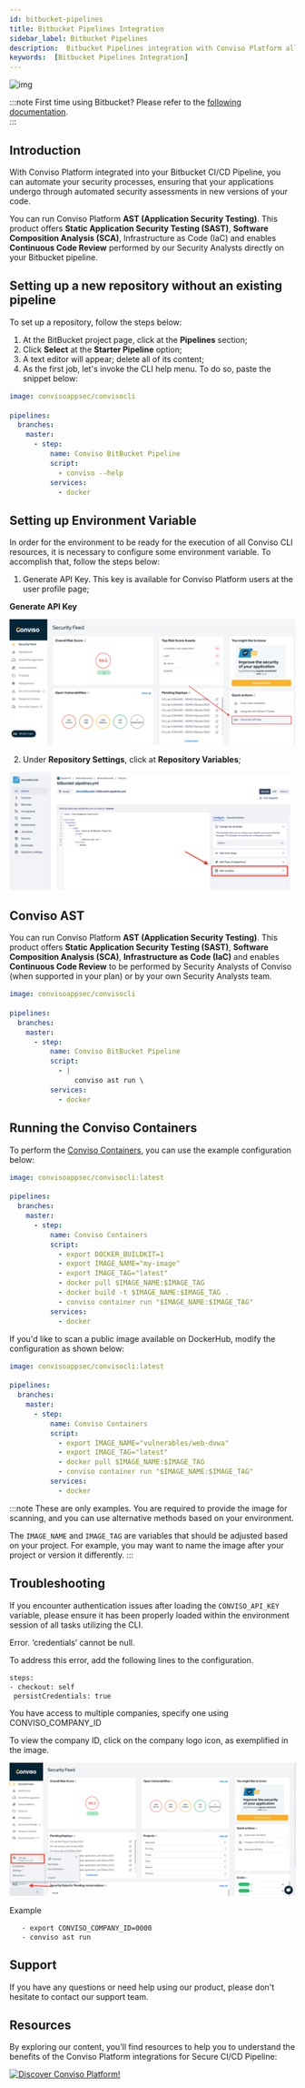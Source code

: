 ```yaml
---
id: bitbucket-pipelines
title: Bitbucket Pipelines Integration
sidebar_label: Bitbucket Pipelines
description:  Bitbucket Pipelines integration with Conviso Platform allows direct integration with the development pipeline without impacting your business. Know more!
keywords:  [Bitbucket Pipelines Integration]
---
```


<div style={{textAlign: 'center'}}>

![img](../../static/img/bitbucket.png)

</div>

:::note
First time using Bitbucket? Please refer to the [following documentation](https://bitbucket.org/product/guides/).  
:::

## Introduction


With Conviso Platform integrated into your Bitbucket CI/CD Pipeline, you can automate your security processes, ensuring that your applications undergo through automated security assessments in new versions of your code.

You can run Conviso Platform **AST (Application Security Testing)**. This product offers **Static Application Security Testing (SAST)**, **Software Composition Analysis (SCA)**, Infrastructure as Code (IaC) and enables **Continuous Code Review** performed by our Security Analysts directly on your Bitbucket pipeline.

## Setting up a new repository without an existing pipeline 

To set up a repository, follow the steps below:

1. At the BitBucket project page, click at the **Pipelines** section;
2. Click **Select** at the **Starter Pipeline** option;
3. A text editor will appear; delete all of its content;
4. As the first job, let's invoke the CLI help menu. To do so, paste the snippet below:

```yml
image: convisoappsec/convisocli

pipelines:
  branches:
    master:
      - step:
          name: Conviso BitBucket Pipeline
          script:
            - conviso --help
          services:
            - docker
```

## Setting up Environment Variable

In order for the environment to be ready for the execution of all Conviso CLI resources, it is necessary to configure some environment variable. To accomplish that, follow the steps below:

1. Generate API Key. This key is available for Conviso Platform users at the user profile page;

**Generate API Key** 

<div style={{textAlign: 'center'}}>

![img](../../static/img/generate-api-key.png)

</div>

2. Under **Repository Settings**, click at **Repository Variables**;

<div style={{textAlign: 'center'}}>

![img](../../static/img/bitbucket-img1.png)

</div>


## Conviso AST

You can run Conviso Platform **AST (Application Security Testing)**. This product offers **Static Application Security Testing (SAST)**, **Software Composition Analysis (SCA)**, **Infrastructure as Code (IaC)** and enables **Continuous Code Review** to be performed by Security Analysts of Conviso (when supported in your plan) or by your own Security Analysts team.

```yml
image: convisoappsec/convisocli

pipelines:
  branches:
    master:
      - step:
          name: Conviso BitBucket Pipeline
          script:
            - |
                conviso ast run \
          services:
            - docker
```

## Running the Conviso Containers

To perform the [Conviso Containers](../security-scans/conviso-containers/conviso-containers.md), you can use the example configuration below:

```yml
image: convisoappsec/convisocli:latest

pipelines:
  branches:
    master:
      - step:
          name: Conviso Containers
          script:
            - export DOCKER_BUILDKIT=1
            - export IMAGE_NAME="my-image"
            - export IMAGE_TAG="latest"
            - docker pull $IMAGE_NAME:$IMAGE_TAG
            - docker build -t $IMAGE_NAME:$IMAGE_TAG .
            - conviso container run "$IMAGE_NAME:$IMAGE_TAG"
          services: 
            - docker
```

If you'd like to scan a public image available on DockerHub, modify the configuration as shown below:

```yml
image: convisoappsec/convisocli:latest

pipelines:
  branches:
    master:
      - step:
          name: Conviso Containers
          script:
            - export IMAGE_NAME="vulnerables/web-dvwa"
            - export IMAGE_TAG="latest"
            - docker pull $IMAGE_NAME:$IMAGE_TAG
            - conviso container run "$IMAGE_NAME:$IMAGE_TAG"
          services: 
            - docker
```

:::note
These are only examples. You are required to provide the image for scanning, and you can use alternative methods based on your environment.

The `IMAGE_NAME` and `IMAGE_TAG` are variables that should be adjusted based on your project. For example, you may want to name the image after your project or version it differently.
:::

## Troubleshooting
If you encounter authentication issues after loading the ```CONVISO_API_KEY``` variable, please ensure it has been properly loaded within the environment session of all tasks utilizing the CLI.


Error. ‘credentials’ cannot be null.


To address this error, add the following lines to the configuration.


```
steps:
- checkout: self
 persistCredentials: true
```


You have access to multiple companies, specify one using CONVISO_COMPANY_ID


To view the company ID, click on the company logo icon, as exemplified in the image.

![img](../../static/img/company_id.png)


Example
```
   - export CONVISO_COMPANY_ID=0000
   - conviso ast run
```


## Support
If you have any questions or need help using our product, please don't hesitate to contact our support team.


## Resources
By exploring our content, you'll find resources to help you to understand the benefits of the Conviso Platform integrations for Secure CI/CD Pipeline:

[![Discover Conviso Platform!](https://no-cache.hubspot.com/cta/default/5613826/interactive-125788977029.png)](https://cta-service-cms2.hubspot.com/web-interactives/public/v1/track/redirect?encryptedPayload=AVxigLKtcWzoFbzpyImNNQsXC9S54LjJuklwM39zNd7hvSoR%2FVTX%2FXjNdqdcIIDaZwGiNwYii5hXwRR06puch8xINMyL3EXxTMuSG8Le9if9juV3u%2F%2BX%2FCKsCZN1tLpW39gGnNpiLedq%2BrrfmYxgh8G%2BTcRBEWaKasQ%3D&webInteractiveContentId=125788977029&portalId=5613826)